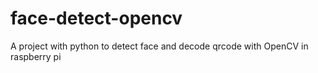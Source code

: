 # face-detect-opencv
A project with python to detect face and decode qrcode with OpenCV in raspberry pi
